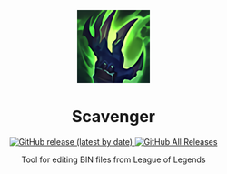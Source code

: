 <p align="center">

  <img src="Resources/Scavenger_Logo_Medium.png"> 

  <h1 align="center">Scavenger</h1>

  <p align="center">
    <a href="https://github.com/Crauzer/Scavenger/releases">
      <img alt="GitHub release (latest by date)" src="https://img.shields.io/github/v/release/Crauzer/Scavenger?color=teal&label=Download&logo=github&style=for-the-badge">
    </a>
  <a href="https://github.com/Crauzer/Scavenger/releases">
      <img alt="GitHub All Releases" src="https://img.shields.io/github/downloads/Crauzer/Scavenger/total?style=for-the-badge">
    </a>
  </p>

  <p align="center">
    Tool for editing BIN files from League of Legends
  </p>
</p>
